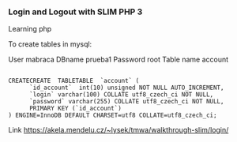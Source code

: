 

### Login and Logout with SLIM PHP 3


Learning php

To create tables in mysql:

User mabraca
DBname prueba1
Password root
Table name account


```

CREATECREATE  TABLETABLE  `account` (
      `id_account`  int(10) unsigned NOT NULL AUTO_INCREMENT,
	  `login` varchar(100) COLLATE utf8_czech_ci NOT NULL,
	  `password` varchar(255) COLLATE utf8_czech_ci NOT NULL,
	  PRIMARY KEY (`id_account`)
) ENGINE=InnoDB DEFAULT CHARSET=utf8 COLLATE=utf8_czech_ci;

```

Link
https://akela.mendelu.cz/~lysek/tmwa/walkthrough-slim/login/

